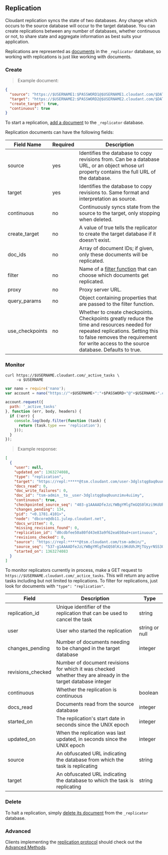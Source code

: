 ## Replication

Cloudant replication syncs the state of two databases. Any change which occurs to the source database will occur to the target database. You can create replications between any number of databases, whether continuous or not, to share state and aggregate information as best suits your application.

Replications are represented as [documents](#documents) in the `_replicator` database, so working with replications is just like working with documents.

### Create

> Example document:

```json
{
  "source": "https://$USERNAME1:$PASSWORD1@$USERNAME1.cloudant.com/$DATABASE1",
  "target": "https://$USERNAME2:$PASSWORD2@$USERNAME2.cloudant.com/$DATABASE2",
  "create_target": true,
  "continuous": true
}
```

To start a replication, [add a document](#create29) to the `_replicator` database.

Replication documents can have the following fields:

Field Name | Required | Description
-----------|----------|-------------
source | yes | Identifies the database to copy revisions from. Can be a database URL, or an object whose url property contains the full URL of the database.
target | yes | Identifies the database to copy revisions to. Same format and interpretation as source.
continuous | no | Continuously syncs state from the source to the target, only stopping when deleted.
create_target | no | A value of true tells the replicator to create the target database if it doesn't exist.
doc_ids | no | Array of document IDs; if given, only these documents will be replicated.
filter | no | Name of a [filter function](#filter-functions) that can choose which documents get replicated.
proxy | no | Proxy server URL.
query_params | no | Object containing properties that are passed to the filter function.
use_checkpoints | no | Whether to create checkpoints. Checkpoints greatly reduce the time and resources needed for repeated replications. Setting this to false removes the requirement for write access to the source database. Defaults to true.

### Monitor

```shell
curl https://$USERNAME.cloudant.com/_active_tasks \
     -u $USERNAME
```

```javascript
var nano = require('nano');
var account = nano("https://"+$USERNAME+":"+$PASSWORD+"@"+$USERNAME+".cloudant.com");

account.request({
  path: '_active_tasks'
}, function (err, body, headers) {
  if (!err) {
    console.log(body.filter(function (task) {
      return (task.type === 'replication');
    })); 
  }
});
```

> Example response:

```json
[
  {
    "user": null,
    "updated_on": 1363274088,
    "type": "replication",
    "target": "https://repl:*****@tsm.cloudant.com/user-3dglstqg8aq0uunzimv4uiimy/",
    "docs_read": 0,
    "doc_write_failures": 0,
    "doc_id": "tsm-admin__to__user-3dglstqg8aq0uunzimv4uiimy",
    "continuous": true,
    "checkpointed_source_seq": "403-g1AAAADfeJzLYWBgYMlgTmGQS0lKzi9KdUhJMjTRyyrNSS3QS87JL01JzCvRy0styQGqY0pkSLL___9_VmIymg5TXDqSHIBkUj1YUxyaJkNcmvJYgCRDA5AC6tuflZhGrPsgGg9ANAJtzMkCAPFSStc",
    "changes_pending": 134,
    "pid": "<0.1781.4101>",
    "node": "dbcore@db11.julep.cloudant.net",
    "docs_written": 0,
    "missing_revisions_found": 0,
    "replication_id": "d0cdbfee50a80fd43e83a9f62ea650ad+continuous",
    "revisions_checked": 0,
    "source": "https://repl:*****@tsm.cloudant.com/tsm-admin/",
    "source_seq": "537-g1AAAADfeJzLYWBgYMlgTmGQS0lKzi9KdUhJMjTUyyrNSS3QS87JL01JzCvRy0styQGqY0pkSLL___9_VmI9mg4jXDqSHIBkUj1WTTityWMBkgwNQAqob39WYhextkE0HoBoBNo4MQsAFuVLVQ",
    "started_on": 1363274083
  }
]
```

To monitor replicators currently in process, make a GET request to `https://$USERNAME.cloudant.com/_actice_tasks`. This will return any active tasks including but not limited to replications. To filter for replications, just look for documents with `"type": "replication"`.

Field | Description | Type
------|-------------|------
replication_id | Unique identifier of the replication that can be used to cancel the task | string
user | User who started the replication | string or null
changes_pending | Number of documents needing to be changed in the target database | integer
revisions_checked | Number of document revisions for which it was checked whether they are already in the target database integer
continuous | Whether the replication is continuous | boolean
docs_read | Documents read from the source database | integer
started_on | The replication's start date in seconds since the UNIX epoch | integer
updated_on | When the replication was last updated, in seconds since the UNIX epoch | integer
source | An obfuscated URL indicating the database from which the task is replicating | string
target | An obfuscated URL indicating the database to which the task is replicating | string

### Delete

To halt a replication, simply [delete its document](#delete33) from the `_replicator` database.

### Advanced

Clients implementing the [replication protocol](http://dataprotocols.org/couchdb-replication/) should check out the [Advanced Methods](#advanced14).